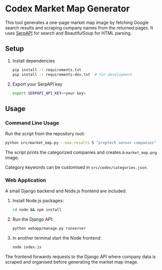 # Codex Market Map Generator

This tool generates a one-page market map image by fetching Google search results and scraping company names from the returned pages. It uses [SerpAPI](https://serpapi.com/) for search and BeautifulSoup for HTML parsing.

## Setup

1. Install dependencies
   ```bash
   pip install -r requirements.txt
   pip install -r requirements-dev.txt  # for development
   ```
2. Export your SerpAPI key
   ```bash
   export SERPAPI_API_KEY=<your key>
   ```

## Usage

### Command Line Usage

Run the script from the repository root:

```bash
python src/market_map.py --max-results 5 "proptech sensor companies"
```

The script prints the categorized companies and creates a `market_map.png` image.

Category keywords can be customised in `src/codex/categories.json`.

### Web Application

A small Django backend and Node.js frontend are included.

1. Install Node.js packages:
   ```bash
   cd node && npm install
   ```
2. Run the Django API:
   ```bash
   python webapp/manage.py runserver
   ```
3. In another terminal start the Node frontend:
   ```bash
   node index.js
   ```
The frontend forwards requests to the Django API where company data is
scraped and organised before generating the market map image.
